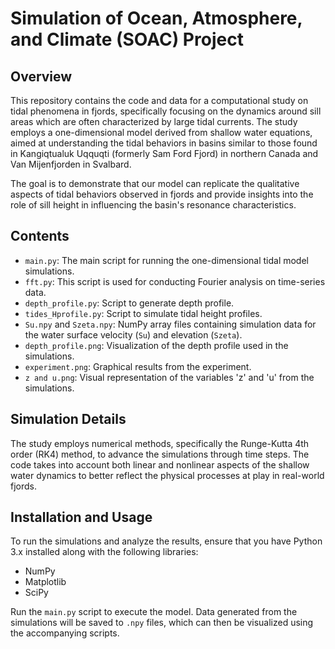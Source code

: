 # Simulation of Ocean, Atmosphere, and Climate (SOAC) Project

## Overview

This repository contains the code and data for a computational study on tidal phenomena in fjords, specifically focusing on the dynamics around sill areas which are often characterized by large tidal currents. The study employs a one-dimensional model derived from shallow water equations, aimed at understanding the tidal behaviors in basins similar to those found in Kangiqtualuk Uqquqti (formerly Sam Ford Fjord) in northern Canada and Van Mijenfjorden in Svalbard.

The goal is to demonstrate that our model can replicate the qualitative aspects of tidal behaviors observed in fjords and provide insights into the role of sill height in influencing the basin's resonance characteristics.

## Contents

- `main.py`: The main script for running the one-dimensional tidal model simulations.
- `fft.py`: This script is used for conducting Fourier analysis on time-series data.
- `depth_profile.py`: Script to generate depth profile.
- `tides_Hprofile.py`: Script to simulate tidal height profiles.
- `Su.npy` and `Szeta.npy`: NumPy array files containing simulation data for the water surface velocity (`Su`) and elevation (`Szeta`).
- `depth_profile.png`: Visualization of the depth profile used in the simulations.
- `experiment.png`: Graphical results from the experiment.
- `z and u.png`: Visual representation of the variables 'z' and 'u' from the simulations.

## Simulation Details

The study employs numerical methods, specifically the Runge-Kutta 4th order (RK4) method, to advance the simulations through time steps. The code takes into account both linear and nonlinear aspects of the shallow water dynamics to better reflect the physical processes at play in real-world fjords.

## Installation and Usage

To run the simulations and analyze the results, ensure that you have Python 3.x installed along with the following libraries:

- NumPy
- Matplotlib
- SciPy

Run the `main.py` script to execute the model. Data generated from the simulations will be saved to `.npy` files, which can then be visualized using the accompanying scripts.

